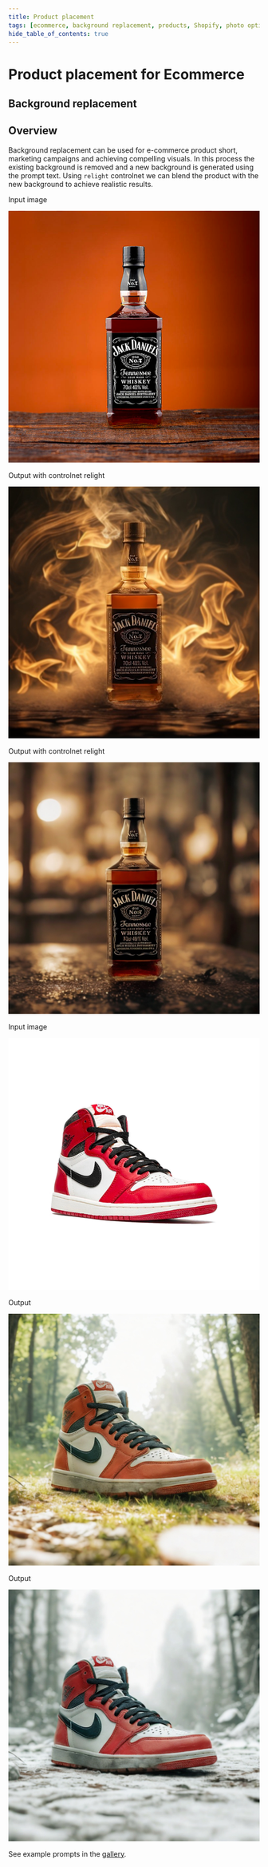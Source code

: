 ```yaml
---
title: Product placement
tags: [ecommerce, background replacement, products, Shopify, photo optimization, product photo]
hide_table_of_contents: true
---
```


# Product placement for Ecommerce
## Background replacement

## Overview
Background replacement can be used for e-commerce product short, marketing campaigns and achieving compelling visuals. In this process the existing background is removed and a new background is generated using the prompt text. Using `relight` controlnet we can blend the product with the new background to achieve realistic results.


<div style={{ display: "grid", 'grid-template-columns': '1fr 1fr 1fr', gap: '1.5rem' }}>
<div>
<figcaption>Input image</figcaption>

![Input image of bottle of whiskey](./img/product-input1.png)
</div>

<div>
<figcaption>Output with controlnet relight</figcaption>

![Bottle of whiskey background replacement](./img/product-placement-background-replacement-whiskey-out1.jpeg)
</div>

<div>
<figcaption>Output with controlnet relight</figcaption>

![Bottle of whiskey background replacement](./img/product-placement-background-replacement-whiskey-out2.jpeg)
</div>

<div>
<figcaption>Input image</figcaption>

![Input image of a shoe](./img/product-input2.png)
</div>

<div>
<figcaption>Output</figcaption>

![Shoe with background replacement of a forest](./img/product-placement-background-replacement-shoe-out1.jpeg)
</div>

<div>
<figcaption>Output</figcaption>

![Shoe with background replacement of snow](./img/product-placement-background-replacement-shoe-out2.jpeg)
</div>
</div>


See example prompts in the [gallery](https://www.astria.ai/gallery?controlnet=relight).

